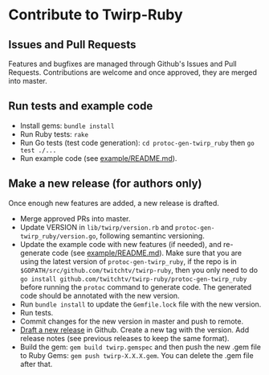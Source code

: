 # Contribute to Twirp-Ruby

## Issues and Pull Requests

Features and bugfixes are managed through Github's Issues and Pull Requests. Contributions are welcome and once approved, they are merged into master.

## Run tests and example code

 * Install gems: `bundle install`
 * Run Ruby tests: `rake`
 * Run Go tests (test code generation): `cd protoc-gen-twirp_ruby` then `go test ./...`
 * Run example code (see [example/README.md](example/README.md)).

## Make a new release (for authors only)

Once enough new features are added, a new release is drafted.

 * Merge approved PRs into master.
 * Update VERSION in `lib/twirp/version.rb` and `protoc-gen-twirp_ruby/version.go`, following semantinc versioning.
 * Update the example code with new features (if needed), and re-generate code (see [example/README.md](example/README.md)). Make sure that you are using the latest version of `protoc-gen-twirp_ruby`, if the repo is in `$GOPATH/src/github.com/twitchtv/twirp-ruby`, then you only need to do `go install github.com/twitchtv/twirp-ruby/protoc-gen-twirp_ruby` before running the `protoc` command to generate code. The generated code should be annotated with the new version.
 * Run `bundle install` to update the `Gemfile.lock` file with the new version.
 * Run tests.
 * Commit changes for the new version in master and push to remote.
 * [Draft a new release](https://github.com/twitchtv/twirp-ruby/releases) in Github. Create a new tag with the version. Add release notes (see previous releases to keep the same format).
 * Build the gem: `gem build twirp.gemspec` and then push the new .gem file to Ruby Gems: `gem push twirp-X.X.X.gem`. You can delete the .gem file after that.
